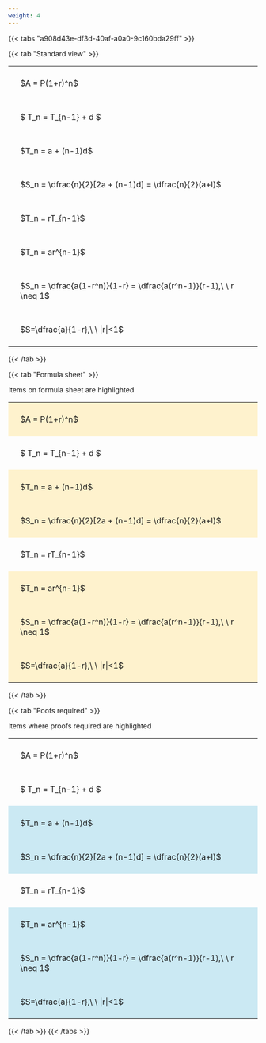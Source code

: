 ```yaml
---
weight: 4
---
```


{{< tabs "a908d43e-df3d-40af-a0a0-9c160bda29ff" >}}

{{< tab "Standard view" >}}

<style type="text/css">
#T_61087 th.col_heading {
  text-align: left;
  font-size: 1em;
}
#T_61087 td {
  text-align: left;
  font-size: 1em;
  padding: 1.5em;
}
</style>
<table id="T_61087">
  <thead>
  </thead>
  <tbody>
    <tr>
      <td id="T_61087_row0_col0" class="data row0 col0" >$A = P(1+r)^n$</td>
    </tr>
    <tr>
      <td id="T_61087_row1_col0" class="data row1 col0" >$ T_n = T_{n-1} + d $</td>
    </tr>
    <tr>
      <td id="T_61087_row2_col0" class="data row2 col0" >$T_n = a + (n-1)d$</td>
    </tr>
    <tr>
      <td id="T_61087_row3_col0" class="data row3 col0" >$S_n = \dfrac{n}{2}[2a + (n-1)d] = \dfrac{n}{2}(a+l)$</td>
    </tr>
    <tr>
      <td id="T_61087_row4_col0" class="data row4 col0" >$T_n = rT_{n-1}$</td>
    </tr>
    <tr>
      <td id="T_61087_row5_col0" class="data row5 col0" >$T_n = ar^{n-1}$</td>
    </tr>
    <tr>
      <td id="T_61087_row6_col0" class="data row6 col0" >$S_n = \dfrac{a(1-r^n)}{1-r} = \dfrac{a(r^n-1)}{r-1},\ \  r \neq 1$</td>
    </tr>
    <tr>
      <td id="T_61087_row7_col0" class="data row7 col0" >$S=\dfrac{a}{1-r},\ \ |r|<1$</td>
    </tr>
  </tbody>
</table>
{{< /tab >}}

{{< tab "Formula sheet" >}}

Items on formula sheet are highlighted 
<br>
<style type="text/css">
#T_da7fa th.col_heading {
  text-align: left;
  font-size: 1em;
}
#T_da7fa td {
  text-align: left;
  font-size: 1em;
  padding: 1.5em;
}
#T_da7fa_row0_col0, #T_da7fa_row2_col0, #T_da7fa_row3_col0, #T_da7fa_row5_col0, #T_da7fa_row6_col0, #T_da7fa_row7_col0 {
  background-color: rgba(255,194,10, 0.2);
}
#T_da7fa_row1_col0, #T_da7fa_row4_col0 {
  background-color: rgba(0,0,0,0);
}
</style>
<table id="T_da7fa">
  <thead>
  </thead>
  <tbody>
    <tr>
      <td id="T_da7fa_row0_col0" class="data row0 col0" >$A = P(1+r)^n$</td>
    </tr>
    <tr>
      <td id="T_da7fa_row1_col0" class="data row1 col0" >$ T_n = T_{n-1} + d $</td>
    </tr>
    <tr>
      <td id="T_da7fa_row2_col0" class="data row2 col0" >$T_n = a + (n-1)d$</td>
    </tr>
    <tr>
      <td id="T_da7fa_row3_col0" class="data row3 col0" >$S_n = \dfrac{n}{2}[2a + (n-1)d] = \dfrac{n}{2}(a+l)$</td>
    </tr>
    <tr>
      <td id="T_da7fa_row4_col0" class="data row4 col0" >$T_n = rT_{n-1}$</td>
    </tr>
    <tr>
      <td id="T_da7fa_row5_col0" class="data row5 col0" >$T_n = ar^{n-1}$</td>
    </tr>
    <tr>
      <td id="T_da7fa_row6_col0" class="data row6 col0" >$S_n = \dfrac{a(1-r^n)}{1-r} = \dfrac{a(r^n-1)}{r-1},\ \  r \neq 1$</td>
    </tr>
    <tr>
      <td id="T_da7fa_row7_col0" class="data row7 col0" >$S=\dfrac{a}{1-r},\ \ |r|<1$</td>
    </tr>
  </tbody>
</table>
{{< /tab >}}

{{< tab "Poofs required" >}}

Items where proofs required are highlighted 
<br>
<style type="text/css">
#T_08d2d th.col_heading {
  text-align: left;
  font-size: 1em;
}
#T_08d2d td {
  text-align: left;
  font-size: 1em;
  padding: 1.5em;
}
#T_08d2d_row0_col0, #T_08d2d_row1_col0, #T_08d2d_row4_col0 {
  background-color: rgba(0,0,0,0);
}
#T_08d2d_row2_col0, #T_08d2d_row3_col0, #T_08d2d_row5_col0, #T_08d2d_row6_col0, #T_08d2d_row7_col0 {
  background-color: rgba(0,150,200, 0.2);
}
</style>
<table id="T_08d2d">
  <thead>
  </thead>
  <tbody>
    <tr>
      <td id="T_08d2d_row0_col0" class="data row0 col0" >$A = P(1+r)^n$</td>
    </tr>
    <tr>
      <td id="T_08d2d_row1_col0" class="data row1 col0" >$ T_n = T_{n-1} + d $</td>
    </tr>
    <tr>
      <td id="T_08d2d_row2_col0" class="data row2 col0" >$T_n = a + (n-1)d$</td>
    </tr>
    <tr>
      <td id="T_08d2d_row3_col0" class="data row3 col0" >$S_n = \dfrac{n}{2}[2a + (n-1)d] = \dfrac{n}{2}(a+l)$</td>
    </tr>
    <tr>
      <td id="T_08d2d_row4_col0" class="data row4 col0" >$T_n = rT_{n-1}$</td>
    </tr>
    <tr>
      <td id="T_08d2d_row5_col0" class="data row5 col0" >$T_n = ar^{n-1}$</td>
    </tr>
    <tr>
      <td id="T_08d2d_row6_col0" class="data row6 col0" >$S_n = \dfrac{a(1-r^n)}{1-r} = \dfrac{a(r^n-1)}{r-1},\ \  r \neq 1$</td>
    </tr>
    <tr>
      <td id="T_08d2d_row7_col0" class="data row7 col0" >$S=\dfrac{a}{1-r},\ \ |r|<1$</td>
    </tr>
  </tbody>
</table>
{{< /tab >}}
{{< /tabs >}}